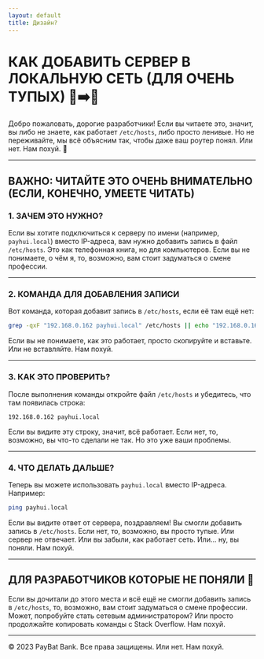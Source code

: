 ```yaml
---
layout: default
title: Дизайн?
---
```


# КАК ДОБАВИТЬ СЕРВЕР В ЛОКАЛЬНУЮ СЕТЬ (ДЛЯ ОЧЕНЬ ТУПЫХ) 🧠➡️💩

Добро пожаловать, дорогие разработчики! Если вы читаете это, значит, вы либо не знаете, как работает `/etc/hosts`, либо просто ленивые. Но не переживайте, мы всё объясним так, чтобы даже ваш роутер понял. Или нет. Нам похуй. 🚀

---

## ВАЖНО: ЧИТАЙТЕ ЭТО ОЧЕНЬ ВНИМАТЕЛЬНО (ЕСЛИ, КОНЕЧНО, УМЕЕТЕ ЧИТАТЬ)

### 1. **ЗАЧЕМ ЭТО НУЖНО?**  
Если вы хотите подключиться к серверу по имени (например, `payhui.local`) вместо IP-адреса, вам нужно добавить запись в файл `/etc/hosts`. Это как телефонная книга, но для компьютеров. Если вы не понимаете, о чём я, то, возможно, вам стоит задуматься о смене профессии.

---

### 2. **КОМАНДА ДЛЯ ДОБАВЛЕНИЯ ЗАПИСИ**  
Вот команда, которая добавит запись в `/etc/hosts`, если её там ещё нет:

```bash
grep -qxF "192.168.0.162 payhui.local" /etc/hosts || echo "192.168.0.162 payhui.local" | sudo tee -a /etc/hosts
```

Если вы не понимаете, как это работает, просто скопируйте и вставьте. Или не вставляйте. Нам похуй.

---

### 3. **КАК ЭТО ПРОВЕРИТЬ?**  
После выполнения команды откройте файл `/etc/hosts` и убедитесь, что там появилась строка:

```
192.168.0.162 payhui.local
```

Если вы видите эту строку, значит, всё работает. Если нет, то, возможно, вы что-то сделали не так. Но это уже ваши проблемы.

---

### 4. **ЧТО ДЕЛАТЬ ДАЛЬШЕ?**  
Теперь вы можете использовать `payhui.local` вместо IP-адреса. Например:

```bash
ping payhui.local
```

Если вы видите ответ от сервера, поздравляем! Вы смогли добавить запись в `/etc/hosts`. Если нет, то, возможно, вы просто тупые. Или сервер не отвечает. Или вы забыли, как работает сеть. Или... ну, вы поняли. Нам похуй.

---

## ДЛЯ РАЗРАБОТЧИКОВ КОТОРЫЕ НЕ ПОНЯЛИ 🖕

Если вы дочитали до этого места и всё ещё не смогли добавить запись в `/etc/hosts`, то, возможно, вам стоит задуматься о смене профессии. Может, попробуйте стать сетевым администратором? Или просто продолжайте копировать команды с Stack Overflow. Нам похуй.

---

© 2023 PayBat Bank. Все права защищены. Или нет. Нам похуй.